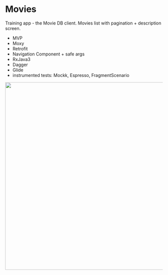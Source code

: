 # Movies
Training app - the Movie DB client. Movies list with pagination + description screen. 
- MVP
- Moxy
- Retrofit
- Navigation Component + safe args
- RxJava3
- Dagger
- Glide 
- instrumented tests: Mockk, Espresso, FragmentScenario  


<img src="/../readme/app/src/main/res/readme/movies.png" width="650" height="600">
